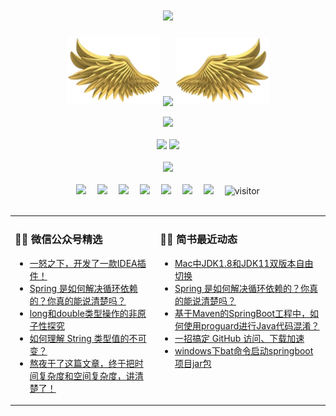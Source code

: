 <!-- 动态打字效果 -->
<h1 align="center">
  <a href="https://sunguoqi.com/">
    <img src="https://readme-typing-svg.herokuapp.com?color=%2336BCF7&multiline=true&width=520&lines=System.out.println(%22Welcome+to+my+world!%22)">
  </a>
</h1>

<!-- 连续提交代码天数记录 -->
<div align="center">
  <img width="150" src="https://raw.githubusercontent.com/pg-liudong/pic-bed/main/202202231451807.png" />
  <img align="center" src="https://github-readme-streak-stats.herokuapp.com/?user=pg-liudong&theme=dark&hide_border=true" />
  <img width="150" src="https://raw.githubusercontent.com/pg-liudong/pic-bed/main/202202231451361.png" />
</div>
<br>



<!-- GitHub奖杯🏆 -->
<div align="center"><img  src="https://github-profile-trophy.vercel.app/?username=pg-liudong&theme=gruvbox&row=1&column=6&no-frame=true&no-bg=true" /></div>
<br>

<!-- GitHub数据统计 -->
<div align="center">
  <img height="132px" src="https://github-readme-stats.vercel.app/api?username=pg-liudong&hide_title=true&hide_border=true&show_icons=trueline_height=21&text_color=000&icon_color=000&bg_color=0,ea6161,ffc64d,fffc4d,52fa5a&theme=graywhite" />
  <img height="132px" src="https://github-readme-stats.vercel.app/api/top-langs/?username=pg-liudong&hide_title=true&hide_border=true&layout=compact&langs_count=6&text_color=000&icon_color=fff&bg_color=0,52fa5a,4dfcff,c64dff&theme=graywhite" />
</div>
<br>

<!-- 贪吃蛇代码贡献图 -->
<div align="center"><img src="https://cdn.jsdelivr.net/gh/pg-liudong/pg-liudong/contribution-snake/github-contribution-grid-snake.svg" /></div>
<br>

<!-- 个人资料徽标 -->
<div align="center">
  <a href="https://twitter.com/pg_liudong"><img src="https://img.shields.io/badge/twitter-%E6%8E%A8%E7%89%B9-blue"></a>&emsp;
  <a href="https://www.cnblogs.com/pg-liudong/"><img src="https://img.shields.io/badge/Blog-%E5%8D%9A%E5%AE%A2%E5%9B%AD-2E7ACC"></a>&emsp;
  <a href="https://www.toutiao.com/c/user/token/MS4wLjABAAAA1Au05y2TOMQ_pT9zDWMfFVHqV2Ux7_bS09050eaoBjMEDbpBPc5vAOUjG_XCLfjw/?source=list&log_from=ff15570a0e14f_1646304775858"><img src="https://img.shields.io/badge/toutiao-%E4%BB%8A%E6%97%A5%E5%A4%B4%E6%9D%A1-F04142"></a>&emsp;
  <a href="https://www.jianshu.com/u/f6d5674bfbb4"><img src="https://img.shields.io/badge/jianshu-%E7%AE%80%E4%B9%A6-%23EA6F5A"></a>&emsp;
  <a href="https://blog.csdn.net/qq_34227856?type=blog"><img src="https://img.shields.io/badge/CSDN-%E5%8D%9A%E5%AE%A2-c32136"></a>&emsp;
  <a href="https://space.bilibili.com/433737232"><img src="https://img.shields.io/badge/bilibili-B%E7%AB%99-ff69b4"></a>&emsp;
  <a href="https://www.zhihu.com/people/mr-liu-6-88"><img src="https://img.shields.io/badge/zhihu-%E7%9F%A5%E4%B9%8E-blue"></a>&emsp;
  <img src="https://visitor-badge.glitch.me/badge?page_id=pg-liudong" alt="visitor" />
</div>
<br>

<!-- 精选博客动态 -->
<table align="center">
<tr>
<td valign="top">    

### 🤹‍♀️ 微信公众号精选
  
<!-- START_SECTION:blog -->
* <a href='https://mp.weixin.qq.com/s?__biz=Mzg3OTUxOTU3Ng==&amp;mid=2247484496&amp;idx=1&amp;sn=577170fbce65ff9fbf68396972963b35&amp;chksm=cf027667f875ff7115312234a082d905a3c2354659eaeed5dac0fbdfa79d3157338bc53280a7&token=157376372&lang=zh_CN#rd' target='_blank'>一怒之下，开发了一款IDEA插件！</a>
* <a href='https://mp.weixin.qq.com/s?__biz=Mzg3OTUxOTU3Ng==&amp;mid=2247484436&amp;idx=1&amp;sn=834c0089a67f43ceaae228f3546a1421&amp;chksm=cf027623f875ff356183809b297b30397f59881078739ff94cf9bab1513069bbc239adbf94d1&token=157376372&lang=zh_CN#rd' target='_blank'>Spring 是如何解决循环依赖的？你真的能说清楚吗？</a>
* <a href='https://mp.weixin.qq.com/s?__biz=Mzg3OTUxOTU3Ng==&amp;mid=2247484192&amp;idx=1&amp;sn=fffcebfbc6b747fde6ad02e32f0f8dac&amp;chksm=cf027117f875f801c7b2d8187af05caa21078d55ee3e4aec5c5f97c516c3e7a375c98f15f000&token=157376372&lang=zh_CN#rd' target='_blank'>long和double类型操作的非原子性探究</a>
* <a href='https://mp.weixin.qq.com/s?__biz=Mzg3OTUxOTU3Ng==&amp;mid=2247484219&amp;idx=1&amp;sn=bafff9408485a9856ff85127b56b6850&amp;chksm=cf02710cf875f81a8b685f593aa0b29fc324c776f0c6ed1db755b0201abd601349b0550456ce&token=157376372&lang=zh_CN#rd' target='_blank'>如何理解 String 类型值的不可变？</a>
* <a href='https://mp.weixin.qq.com/s?__biz=Mzg3OTUxOTU3Ng==&amp;mid=2247484302&amp;idx=1&amp;sn=fe5e173d0fc2bab8043188911f478e95&amp;chksm=cf0271b9f875f8af2d171a638bbd9e65cc948254cec44d334ba67e45529b74f5c147dddeca91&token=157376372&lang=zh_CN#rd' target='_blank'>熬夜干了这篇文章，终于把时间复杂度和空间复杂度，讲清楚了！</a>
<!-- END_SECTION:blog -->
<!-- WECHAT-OFFICIAL-ACCOUNT:START-->
<!-- WECHAT-OFFICIAL-ACCOUNT:END-->
</td>
    
<td valign="top">
  
### 🤾‍♂️ 简书最近动态

<!-- BLOG-POST-LIST:START -->
- [Mac中JDK1.8和JDK11双版本自由切换](https://www.jianshu.com/p/ce7082257758)
- [Spring 是如何解决循环依赖的？你真的能说清楚吗？](https://www.jianshu.com/p/56f0d42a978c)
- [基于Maven的SpringBoot工程中，如何使用proguard进行Java代码混淆？](https://www.jianshu.com/p/21a72c4cc06c)
- [一招搞定 GitHub 访问、下载加速](https://www.jianshu.com/p/b4f6a0050bd7)
- [windows下bat命令启动springboot项目jar包](https://www.jianshu.com/p/b190f6fd074d)
<!-- BLOG-POST-LIST:END -->  
  
</td> 
</tr>
</table>

